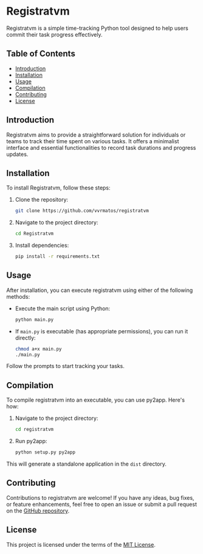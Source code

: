 # Registratvm

Registratvm is a simple time-tracking Python tool designed to help users commit their task progress effectively.

## Table of Contents

- [Introduction](#introduction)
- [Installation](#installation)
- [Usage](#usage)
- [Compilation](#compilation)
- [Contributing](#contributing)
- [License](#license)

## Introduction

Registratvm aims to provide a straightforward solution for individuals or teams to track their time spent on various tasks. It offers a minimalist interface and essential functionalities to record task durations and progress updates.

## Installation

To install Registratvm, follow these steps:

1. Clone the repository:

    ```bash
    git clone https://github.com/vvrmatos/registratvm
    ```

2. Navigate to the project directory:

    ```bash
    cd Registratvm
    ```

3. Install dependencies:

    ```bash
    pip install -r requirements.txt
    ```

## Usage

After installation, you can execute registratvm using either of the following methods:

- Execute the main script using Python:

    ```bash
    python main.py
    ```

- If `main.py` is executable (has appropriate permissions), you can run it directly:

    ```bash
    chmod a+x main.py
    ./main.py
    ```

Follow the prompts to start tracking your tasks.

## Compilation

To compile registratvm into an executable, you can use py2app. Here's how:

1. Navigate to the project directory:

    ```bash
    cd registratvm
    ```

2. Run py2app:

    ```bash
    python setup.py py2app
    ```

This will generate a standalone application in the `dist` directory.

## Contributing

Contributions to registratvm are welcome! If you have any ideas, bug fixes, or feature enhancements, feel free to open an issue or submit a pull request on the [GitHub repository](https://github.com/vvrmatos/registratvm).

## License

This project is licensed under the terms of the [MIT License](LICENSE).
